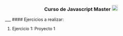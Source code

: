 <h3 align="center"> Curso de Javascript Master <img width="20" height="20" src="https://cdn.icon-icons.com/icons2/1451/PNG/512/jsfolder_99356.png"/></h3> 
___
#### Ejercicios a realizar:


1) Ejercicio 1: Proyecto 1
